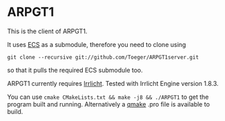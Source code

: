 # ARPGT1
This is the client of ARPGT1.

It uses [ECS](https://github.com/Toeger/ECS) as a submodule, therefore you need to clone using

    git clone --recursive git://github.com/Toeger/ARPGT1server.git

so that it pulls the required ECS submodule too.

ARPGT1 currently requires [Irrlicht](http://irrlicht.sourceforge.net/). Tested with Irrlicht Engine version 1.8.3.

You can use `cmake CMakeLists.txt && make -j8 && ./ARPGT1` to get the program built and running. Alternatively a [qmake](http://doc.qt.io/qt-5/qmake-manual.html) .pro file is available to build.
